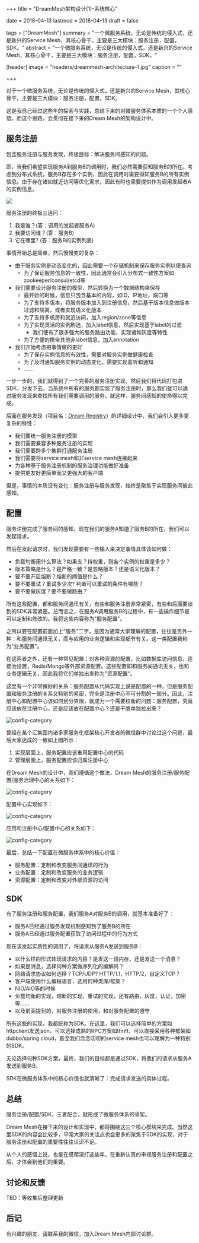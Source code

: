 +++
title = "DreamMesh架构设计(1)-系统核心"

date = 2018-04-13
lastmod = 2018-04-13
draft = false

tags = ["DreamMesh"]
summary = "一个微服务系统，无论是传统的侵入式，还是新兴的Service Mesh，其核心骨干，主要是三大模块：服务注册，配置，SDK。"
abstract = "一个微服务系统，无论是传统的侵入式，还是新兴的Service Mesh，其核心骨干，主要是三大模块：服务注册，配置，SDK。"

[header]
image = "headers/dreammesh-architecture-1.jpg"
caption = ""

+++

对于一个微服务系统，无论是传统的侵入式，还是新兴的Service Mesh，其核心骨干，主要是三大模块：服务注册，配置，SDK。

这是我自己经过这些年的探索与实践，总结下来的对微服务体系本质的一个个人感悟。而这个思路，会贯彻在接下来的Dream Mesh的架构设计中。

## 服务注册

包含服务注册与服务发现，终极目标：解决服务间感知的问题。

即，当我们希望实现服务A到服务B的调用时，我们必然需要获知服务B的所在。考虑到分布式系统，服务B存在多个实例，因此在调用时需要得知服务B的所有实例信息。由于存在诸如就近访问等优化需求，因此有时也需要提供作为调用发起者A的实例信息。

![](./images/registry-essence.jpg)

服务注册的终极三连问：

1. 我是谁？(答：调用的发起者服务A)
2. 我要访问谁？(答：服务B)
3. 它在哪里? (答：服务B的实例列表)

事情开始总是简单，然后慢慢变的复杂：

* 由于服务实例是动态变化的，因此需要一个存储机制来保存服务实例以便查询
  * 为了保证服务信息的一致性，因此通常会引入分布式一致性方案如zookeeper/consul/etcd等
* 我们需要设计服务注册的模型，然后转换为一个数据结构来保存
  * 最开始的时候，信息只包含基本的内容，如ID，IP地址，端口等
  * 为了支持多版本，将服务版本加入到注册信息，然后基于版本信息做版本过滤和隔离，或者实现语义化版本
  * 为了支持多机房和就近访问，加入region/zone等信息
  * 为了实现灵活的实例刷选，加入label信息，然后实现基于label的过滤
    * 我们便有了很多强大的服务路由功能，实现诸如灰度等特性
  * 为了方便的携带其他非label信息，加入annotation
* 我们开始考虑把事情做的更好
  * 为了保存实例信息的有效性，需要对服务实例做健康检查
  * 为了及时通知服务实例的动态变化，需要实现监听和通知
  *  ......

一步一步的，我们就得到了一个完善的服务注册实现，然后我们将代码打包进SDK，分发下去。当系统中所有的服务都实现了服务注册时，那么我们就可以通过服务发现来查找所有我们需要调用的服务。就这样，服务间感知的使命得以完成。

后面在服务发现（项目名：[Dream Registry](https://github.com/dreamfly-io/dream-registry)）的详细设计中，我们会引入更多更复杂的特性：

- 我们要统一服务注册的模型
- 我们需要兼容多种服务注册的实现
- 我们需要跨多个集群打通服务注册
- 我们需要将service mesh和非service mesh连接起来
- 为各种基于服务注册机制的服务治理功能做好准备
- 提供更友好更简单而又更强大的客户端

但是，事情的本质没有变化：服务注册与服务发现，始终是聚焦于实现服务间彼此感知。

## 配置

服务注册完成了服务间的感知，现在我们的服务A知道了服务B的所在，我们可以发起请求。

然后在发起请求时，我们发现需要有一些输入来决定事情具体该如何做：

- 负载均衡用什么算法？如果支？持权重，则各个实例的权重是多少？
- 版本策略是什么？是严格一致？是忽略版本？还是语义化版本？
- 要不要开启熔断？熔断的阈值是什么？
- 要不要重试？重试多少次? 判断可以重试的条件有哪些？
- 要不要做灰度？要不要做路由？

所有这些配置，都和服务间通讯有关，有些和服务注册非常紧密，有些和后面要谈到的SDK非常紧密。总而言之，在服务A调用服务B的过程中，有一些操作细节是可以定制和修改的。我将这些内容称为"服务配置"。

之所以要在配置前面加上"服务"二字，是因为通常大家理解的配置，往往是另外一种：和服务间通讯无关，而与应用的业务逻辑和实现细节有关。这一类配置我称为"业务配置"。

在这两者之外，还有一种常见配置：对各种资源的配置，比如数据库访问信息，连接池设置，Redis/Mongo等外部资源配置。这些配置即和服务间通讯无关，也和业务逻辑无关，因此我将它们单独出来称为"资源配置"。

这里有一个非常微妙的关系：服务配置从代码实现上说是配置的一种，但是服务配置和服务注册的关系又特别的紧密，完全是注册中心不可分割的一部分。因此，注册中心和配置中心该如何划分界限，就成为一个需要权衡的问题：服务配置，究竟应该放在注册中心，还是应该放在配置中心？还是干脆单独拉出来？

![config-category](./images/config-category.jpg)

曾经在某个汇集国内诸多家服务化框架核心开发者的微信群中讨论过这个问题，最后大家达成的一致如上图所示：

1. 实现层面上，服务配置应该重用配置中心的代码
2. 管理层面上，服务配置应该归属注册中心

在Dream Mesh的设计中，我们遵循这个做法，Dream Mesh的服务注册/服务配置/服务治理中心的关系如下：

![config-category](./images/registry-center.jpg)

配置中心实现如下：

![config-category](./images/config-center.jpg)

应用和注册中心/配置中心的关系如下：

![config-category](./images/application.jpg)

最后，总结一下配置在微服务体系中的核心价值：

- 服务配置：定制和改变服务间通讯的行为
- 业务配置：定制和改变服务的业务逻辑
- 资源配置：定制和改变对外部资源的访问

## SDK

有了服务注册和服务配置，我们服务A对服务B的调用，就基本准备好了：

- 服务A已经通过服务发现机制感知到了服务B的所在
- 服务A已经通过服务配置获取了访问过程中的行为方式

现在该发起实质性的调用了，将请求从服务A发送到服务B：

- 以什么样的形式体现请求的内容？是发送一段内存，还是发送一个消息？
- 如果是消息，选择何种方案做序列化的编解码？
- 网络请求协议如何选择？TCP/UDP? HTTP/1.1，HTTP/2，自定义TCP？
- 客户端使用什么编程语言，选用何种类库/框架？
- NIO/AIO等的时候
- 负载均衡的实现，熔断的实现，重试的实现，还有路由，灰度，认证，加密等......
- 以及前面提到的，对服务注册的使用，和对服务配置的遵守

所有这些的实现，我都统称为SDK。在这里，我们可以选择简单的方案如httpclient发送json，可以选择成熟的RPC方案如thrift，可以直接采用各种框架如dubbo/spring cloud，甚至我们念念叨叨的service mesh也可以理解为一种特别的SDK。

无论选择何种SDK方案，最终，我们的目标都是通过SDK，将我们的请求从服务A发送到服务B。

SDK在微服务体系中的核心价值也就清晰了：完成请求发送的具体过程。

## 总结

服务注册/配置/SDK，三者配合，就形成了微服务体系的骨架。

Dream Mesh在接下来的设计和实现中，都将围绕这三个核心模块来完成。当然这里SDK的内容会比较多，平常大家的关注点也会更多的聚焦于SDK的实现，对于服务注册和配置的重要性往往认识不足。

从个人的感悟上说，也是在摸爬滚打这些年，在重新认真的审视服务注册和配置之后，才体会到他们的重要。

## 讨论和反馈

TBD：等收集后整理更新

## 后记

有兴趣的朋友，请联系我的微信，加入Dream Mesh内部讨论群。